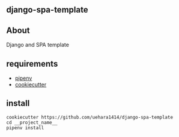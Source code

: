 ## django-spa-template

## About
Django and SPA template

## requirements
- [pipenv](https://docs.pipenv.org/)
- [cookiecutter](https://github.com/audreyr/cookiecutter)

## install
```commandline
cookiecutter https://github.com/uehara1414/django-spa-template
cd __project_name__
pipenv install
```